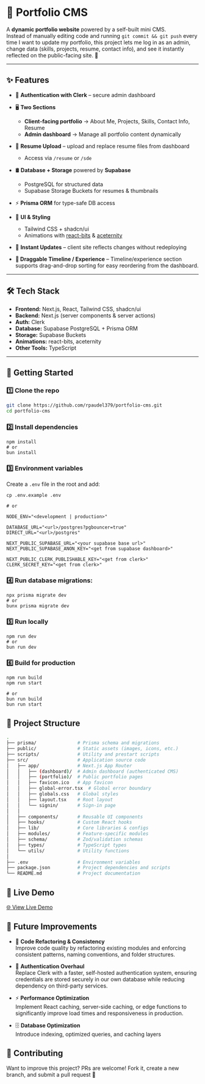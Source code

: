 # 📌 Portfolio CMS

A **dynamic portfolio website** powered by a self-built mini CMS.  
Instead of manually editing code and running `git commit && git push` every time I want to update my portfolio, this project lets me log in as an admin, change data (skills, projects, resume, contact info), and see it instantly reflected on the public-facing site. 🚀

---

## ✨ Features

- 🔑 **Authentication with Clerk** – secure admin dashboard
- 🖥️ **Two Sections**
  - **Client-facing portfolio** → About Me, Projects, Skills, Contact Info, Resume
  - **Admin dashboard** → Manage all portfolio content dynamically
- 📄 **Resume Upload** – upload and replace resume files from dashboard
  - Access via `/resume` or `/sde`
- 🛢️ **Database + Storage** powered by **Supabase**
  - PostgreSQL for structured data
  - Supabase Storage Buckets for resumes & thumbnails
- ⚡ **Prisma ORM** for type-safe DB access
- 🎨 **UI & Styling**

  - Tailwind CSS + shadcn/ui
  - Animations with [react-bits](https://reactbits.dev/) & [aceternity](https://ui.aceternity.com/)

- 🔄 **Instant Updates** – client site reflects changes without redeploying
- **📌 Draggable Timeline / Experience** – Timeline/experience section supports drag-and-drop sorting for easy reordering from the dashboard.

---

## 🛠️ Tech Stack

- **Frontend:** Next.js, React, Tailwind CSS, shadcn/ui
- **Backend:** Next.js (server components & server actions)
- **Auth:** Clerk
- **Database:** Supabase PostgreSQL + Prisma ORM
- **Storage:** Supabase Buckets
- **Animations:** react-bits, aceternity
- **Other Tools:** TypeScript

---

## 🚀 Getting Started

### 1️⃣ Clone the repo

```bash
git clone https://github.com/rpaudel379/portfolio-cms.git
cd portfolio-cms
```

### 2️⃣ Install dependencies

```
npm install
# or
bun install
```

### 3️⃣ Environment variables

Create a `.env` file in the root and add:

```
cp .env.example .env

# or

NODE_ENV="<development | production>"

DATABASE_URL="<url>/postgres?pgbouncer=true"
DIRECT_URL="<url>/postgres"

NEXT_PUBLIC_SUPABASE_URL="<your supabase base url>"
NEXT_PUBLIC_SUPABASE_ANON_KEY="<get from supabase dashboard>"

NEXT_PUBLIC_CLERK_PUBLISHABLE_KEY="<get from clerk>"
CLERK_SECRET_KEY="<get from clerk>"
```

### 4️⃣ Run database migrations:

```
npx prisma migrate dev
# or
bunx prisma migrate dev
```

### 5️⃣ Run locally

```
npm run dev
# or
bun run dev
```

### 6️⃣ Build for production

```
npm run build
npm run start

# or
bun run build
bun run start
```

## 📂 Project Structure

```bash
.
├── prisma/               # Prisma schema and migrations
├── public/               # Static assets (images, icons, etc.)
├── scripts/              # Utility and prestart scripts
├── src/                  # Application source code
│   ├── app/              # Next.js App Router
│   │   ├── (dashboard)/  # Admin dashboard (authenticated CMS)
│   │   ├── (portfolio)/  # Public portfolio pages
│   │   ├── favicon.ico   # App favicon
│   │   ├── global-error.tsx  # Global error boundary
│   │   ├── globals.css   # Global styles
│   │   ├── layout.tsx    # Root layout
│   │   └── signin/       # Sign-in page
│   │
│   ├── components/       # Reusable UI components
│   ├── hooks/            # Custom React hooks
│   ├── lib/              # Core libraries & configs
│   ├── modules/          # Feature-specific modules
│   ├── schema/           # Zod/validation schemas
│   ├── types/            # TypeScript types
│   └── utils/            # Utility functions
│
├── .env                  # Environment variables
├── package.json          # Project dependencies and scripts
└── README.md             # Project documentation
```

## 🔗 Live Demo

[🌐 View Live Demo](https://anishsite.netlify.app)

## 🔮 Future Improvements

- 🔧 **Code Refactoring & Consistency**  
  Improve code quality by refactoring existing modules and enforcing consistent patterns, naming conventions, and folder structures.

- 🔐 **Authentication Overhaul**  
  Replace Clerk with a faster, self-hosted authentication system, ensuring credentials are stored securely in our own database while reducing dependency on third-party services.

- ⚡ **Performance Optimization**  
  Implement React caching, server-side caching, or edge functions to significantly improve load times and responsiveness in production.

- 🗄️ **Database Optimization**  
  Introduce indexing, optimized queries, and caching layers

## 🤝 Contributing

Want to improve this project? PRs are welcome!
Fork it, create a new branch, and submit a pull request 🚀
